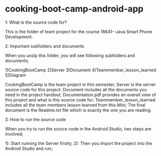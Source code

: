 # cooking-boot-camp-android-app
1: What is the source code for?

This is the folder of team project for the course 18641--Java Smart Phone Development.

2: Important subfolders and documents

When you unzip this folder, you will see following subfolders and documents;

1)CookingBootCamp
2)Server
3)Document
4)Teammember_lesson_learned
5)Diagram

CookingBootCamp is the team project in this semester; 
Server is the server source code for this project;
Document includes all the documents you need in the project handout;
Documentation.pdf provides an overall view of this project and what is this source code for;
Teammember_lesson_learned includes all the team members lesson learned from this Mini;
The final document is the Readme.txt file which is exactly the one you are reading.

3: How to run the source code

When you try to run the source code in the Android Studio, two steps are involved;

1): Start running the Server firstly;
2): Then you import the project into the Android Studio and run;
